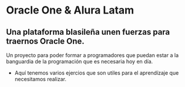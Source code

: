 # Oracle One  & Alura Latam 

## Una plataforma blasileña unen fuerzas para traernos Oracle One.

 Un proyecto para poder formar a programadores que puedan estar a la banguardia de la programación que es necesaria hoy en día.

* Aquí tenemos varios ejercios que son utiles para el aprendízaje que necesitamos realizar.
